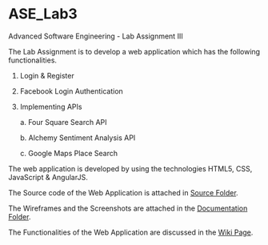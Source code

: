 # ASE_Lab3
Advanced Software Engineering - Lab Assignment III

The Lab Assignment is to develop a web application which has the following functionalities.
  1. Login & Register
  2. Facebook Login Authentication
  3. Implementing APIs
  
      a. Four Square Search API
      
      b. Alchemy Sentiment Analysis API
      
      c. Google Maps Place Search

The web application is developed by using the technologies HTML5, CSS, JavaScript & AngularJS.

The Source code of the Web Application is attached in [Source Folder](https://github.com/BhavyaTeja/ASE_Lab3/tree/master/Source).

The Wireframes and the Screenshots are attached in the [Documentation Folder](https://github.com/BhavyaTeja/ASE_Lab3/tree/master/Documentation).

The Functionalities of the Web Application are discussed in the [Wiki Page](https://github.com/BhavyaTeja/ASE_Lab3/wiki/Lab-Assignment-3---At-a-Glance). 

